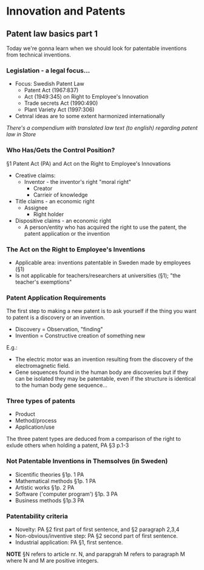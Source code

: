 # Innovation and Patents
## Patent law basics part 1

Today we're gonna learn when we should look for patentable inventions from
technical inventions.

### Legislation - a legal focus...
- Focus: Swedish Patent Law
  - Patent Act (1967:837)
  - Act (1949:345) on Right to Employee's Innovation
  - Trade secrets Act (1990:490)
  - Plant Variety Act (1997:306)
- Cetnral ideas are to some extent harmonized internationally

*There's a compendium with translated law text (to english) regarding patent
law in Store*

### Who Has/Gets the Control Position?

§1 Patent Act (PA) and Act on the Right to Employee's Innovations

- Creative claims:
  - Inventor - the inventor's right "moral right"
    - Creator
    - Carrieir of knowledge
- Title claims - an economic right
  - Assignee
    - Right holder
- Dispositive claims - an economic right
  - A person/entity who has acquired the right to use the patent, the patent
  application or the invention

### The Act on the Right to Employee's Inventions
- Applicable area: inventions patentable in Sweden made by employees (§1)
- Is not applicable for teachers/researchers at universities (§1);
"the teacher's exemptions"

### Patent Application Requirements

The first step to making a new patent is to ask yourself if the thing you want
to patent is a discovery or an invention.

- Discovery = Observation, "finding"
- Invention = Constructive creation of something new

E.g.:

- The electric motor was an invention resulting from the discovery of the
electromagnetic field.
- Gene sequences found in the human body are discoveries but if they can be
isolated they may be patentable, even if the structure is identical to the
human body gene sequence...

### Three types of patents

- Product
- Method/process
- Application/use

The three patent types are deduced from a comparison of the right to exlude
others when holding a patent, PA §3 p.1-3

### Not Patentable Inventions in Themsolves (in Sweden)

- Sicentific theories §1p. 1 PA
- Mathematical methods §1p. 1 PA
- Artistic works §1p. 2 PA
- Software ('computer program') §1p. 3 PA
- Business methods §1p.3 PA

### Patentability criteria

- Novelty: PA §2 first part of first sentence, and §2 paragraph 2,3,4
- Non-obvious/inventive step: PA §2 second part of first sentence.
- Industrial application: PA §1, first sentence.

**NOTE** §N refers to article nr. N, and parapgrah M refers to paragraph M
where N and M are positive integers.

